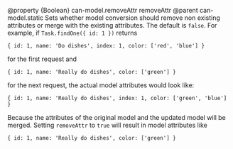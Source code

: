 @property {Boolean} can-model.removeAttr removeAttr
@parent can-model.static
Sets whether model conversion should remove non existing attributes or merge with
the existing attributes. The default is `false`.
For example, if `Task.findOne({ id: 1 })` returns

```
{ id: 1, name: 'Do dishes', index: 1, color: ['red', 'blue'] }
```

for the first request and

```
{ id: 1, name: 'Really do dishes', color: ['green'] }
```

for the next request, the actual model attributes would look like:

```
{ id: 1, name: 'Really do dishes', index: 1, color: ['green', 'blue'] }
```

Because the attributes of the original model and the updated model will
be merged. Setting `removeAttr` to `true` will result in model attributes like

```
{ id: 1, name: 'Really do dishes', color: ['green'] }
```
